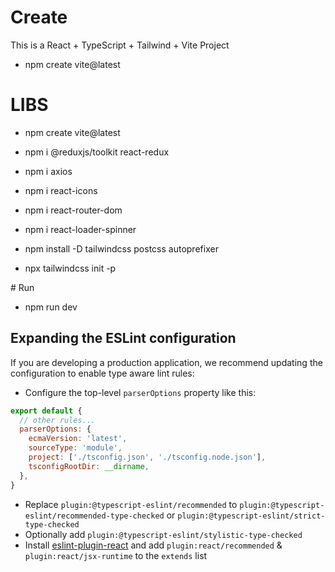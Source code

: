 # Create

This is a React + TypeScript + Tailwind + Vite Project

- npm create vite@latest

# LIBS

- npm create vite@latest

- npm i @reduxjs/toolkit react-redux

- npm i axios

- npm i react-icons

- npm i react-router-dom

- npm i react-loader-spinner

- npm install -D tailwindcss postcss autoprefixer
- npx tailwindcss init -p

# Run

- npm run dev


## Expanding the ESLint configuration

If you are developing a production application, we recommend updating the configuration to enable type aware lint rules:

- Configure the top-level `parserOptions` property like this:

```js
export default {
  // other rules...
  parserOptions: {
    ecmaVersion: 'latest',
    sourceType: 'module',
    project: ['./tsconfig.json', './tsconfig.node.json'],
    tsconfigRootDir: __dirname,
  },
}
```

- Replace `plugin:@typescript-eslint/recommended` to `plugin:@typescript-eslint/recommended-type-checked` or `plugin:@typescript-eslint/strict-type-checked`
- Optionally add `plugin:@typescript-eslint/stylistic-type-checked`
- Install [eslint-plugin-react](https://github.com/jsx-eslint/eslint-plugin-react) and add `plugin:react/recommended` & `plugin:react/jsx-runtime` to the `extends` list
